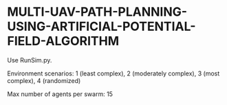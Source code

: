 # MULTI-UAV-PATH-PLANNING-USING-ARTIFICIAL-POTENTIAL-FIELD-ALGORITHM

Use RunSim.py.

Environment scenarios: 1 (least complex), 2 (moderately complex), 3 (most complex), 4 (randomized)

Max number of agents per swarm: 15
